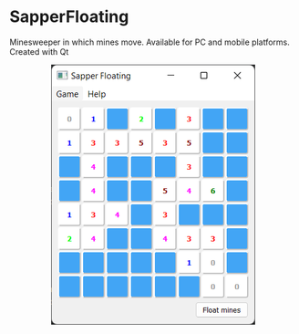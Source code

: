 # SapperFloating
Minesweeper in which mines move. Available for PC and mobile platforms. Created with Qt

<p align="center">
  <img src="images/screenshot1.png">
</p>
